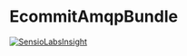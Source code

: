 EcommitAmqpBundle
=================

[![SensioLabsInsight](https://insight.sensiolabs.com/projects/6971677f-c756-4a41-b676-cd3f62cec86d/big.png)](https://insight.sensiolabs.com/projects/6971677f-c756-4a41-b676-cd3f62cec86d)
